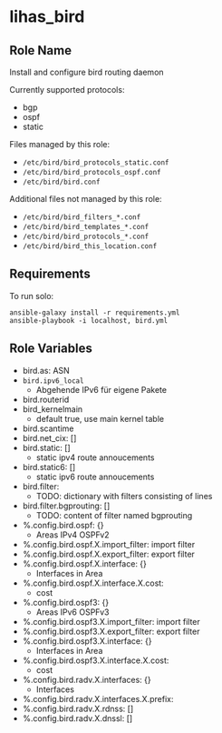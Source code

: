 # lihas_bird
## Role Name

Install and configure bird routing daemon

Currently supported protocols:
* bgp
* ospf
* static

Files managed by this role:
* `/etc/bird/bird_protocols_static.conf`
* `/etc/bird/bird_protocols_ospf.conf`
* `/etc/bird/bird.conf`

Additional files not managed by this role:
* `/etc/bird/bird_filters_*.conf`
* `/etc/bird/bird_templates_*.conf`
* `/etc/bird/bird_protocols_*.conf`
* `/etc/bird/bird_this_location.conf`

## Requirements
To run solo:

```
ansible-galaxy install -r requirements.yml
ansible-playbook -i localhost, bird.yml
```

## Role Variables

* bird.as: ASN
* `bird.ipv6_local`
    * Abgehende IPv6 für eigene Pakete
* bird.routerid
* bird_kernelmain
    * default true, use main kernel table
* bird.scantime
* bird.net_cix: []
* bird.static: []
    * static ipv4 route annoucements
* bird.static6: []
    * static ipv6 route annoucements
* bird.filter:
    * TODO: dictionary with filters consisting of lines 
* bird.filter.bgprouting: []
    * TODO: content of filter named bgprouting
* %.config.bird.ospf: {}
    * Areas IPv4 OSPFv2
* %.config.bird.ospf.X.import_filter: import filter
* %.config.bird.ospf.X.export_filter: export filter
* %.config.bird.ospf.X.interface: {}
    * Interfaces in Area
* %.config.bird.ospf.X.interface.X.cost:
    * cost
* %.config.bird.ospf3: {}
    * Areas IPv6 OSPFv3
* %.config.bird.ospf3.X.import_filter: import filter
* %.config.bird.ospf3.X.export_filter: export filter
* %.config.bird.ospf3.X.interface: {}
    * Interfaces in Area
* %.config.bird.ospf3.X.interface.X.cost:
    * cost
* %.config.bird.radv.X.interfaces: {}
    * Interfaces
* %.config.bird.radv.X.interfaces.X.prefix:
* %.config.bird.radv.X.rdnss: []
* %.config.bird.radv.X.dnssl: []
